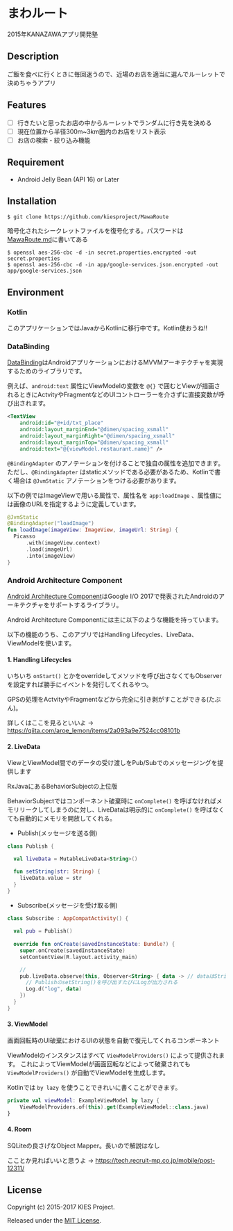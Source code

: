 # まわルート
2015年KANAZAWAアプリ開発塾

## Description
ご飯を食べに行くときに毎回迷うので、近場のお店を適当に選んでルーレットで決めちゃうアプリ

## Features
* [ ] 行きたいと思ったお店の中からルーレットでランダムに行き先を決める
* [ ] 現在位置から半径300m~3km圏内のお店をリスト表示
* [ ] お店の検索・絞り込み機能

## Requirement
* Android Jelly Bean (API 16) or Later

## Installation

    $ git clone https://github.com/kiesproject/MawaRoute

暗号化されたシークレットファイルを復号化する。パスワードは[MawaRoute.md](https://github.com/kiesproject/account/blob/master/android/MawaRoute.md)に書いてある

    $ openssl aes-256-cbc -d -in secret.properties.encrypted -out secret.properties
    $ openssl aes-256-cbc -d -in app/google-services.json.encrypted -out app/google-services.json

## Environment
### Kotlin
このアプリケーションではJavaからKotlinに移行中です。Kotlin使おうね!!

### DataBinding
[DataBinding](http://developer.android.com/intl/ja/tools/data-binding/guide.html)はAndroidアプリケーションにおけるMVVMアーキテクチャを実現するためのライブラリです。

例えば、`android:text` 属性にViewModelの変数を `@{}` で囲むとViewが描画されるときにActvityやFragmentなどのUIコントローラーを介さずに直接変数が呼び出されます。

```xml
<TextView
    android:id="@+id/txt_place"
    android:layout_marginEnd="@dimen/spacing_xsmall"
    android:layout_marginRight="@dimen/spacing_xsmall"
    android:layout_marginTop="@dimen/spacing_xsmall"
    android:text="@{viewModel.restaurant.name}" />
```

`@BindingAdapter` のアノテーションを付けることで独自の属性を追加できます。
ただし、`@BindingAdapter` はstaticメソッドである必要があるため、Kotlinで書く場合は `@JvmStatic` アノテーションをつける必要があります。

以下の例ではImageViewで用いる属性で、属性名を `app:loadImage` 、属性値には画像のURLを指定するように定義しています。

```kotlin
@JvmStatic
@BindingAdapter("loadImage")
fun loadImage(imageView: ImageView, imageUrl: String) {
  Picasso
      .with(imageView.context)
      .load(imageUrl)
      .into(imageView)
}
```

### Android Architecture Component
[Android Architecture Component](https://developer.android.com/topic/libraries/architecture/index.html)はGoogle I/O 2017で発表されたAndroidのアーキテクチャをサポートするライブラリ。

Android Architecture Componentには主に以下のような機能を持っています。

以下の機能のうち、このアプリではHandling Lifecycles、LiveData、ViewModelを使います。

#### 1. Handling Lifecycles
いちいち `onStart()` とかをoverrideしてメソッドを呼び出さなくてもObserverを設定すれば勝手にイベントを発行してくれるやつ。

GPSの処理をActvityやFragmentなどから完全に引き剥がすことができる(たぶん)。

詳しくはここを見るといいよ -> https://qiita.com/aroe_lemon/items/2a093a9e7524cc08101b

#### 2. LiveData
ViewとViewModel間でのデータの受け渡しをPub/Subでのメッセージングを提供します

RxJavaにあるBehaviorSubjectの上位版

BehaviorSubjectではコンポーネント破棄時に `onComplete()` を呼ばなければメモリリークしてしまうのに対し、LiveDataは明示的に `onComplete()` を呼ばなくても自動的にメモリを開放してくれる。

* Publish(メッセージを送る側)

```kotlin
class Publish {

  val liveData = MutableLiveData<String>()

  fun setString(str: String) {
    liveData.value = str
  }
}
```

* Subscribe(メッセージを受け取る側)

```kotlin
class Subscribe : AppCompatActivity() {
  
  val pub = Publish()
  
  override fun onCreate(savedInstanceState: Bundle?) {
    super.onCreate(savedInstanceState)
    setContentView(R.layout.activity_main)

    // 
    pub.liveData.observe(this, Observer<String> { data -> // dataはString型
      // PublishのsetString()を呼び出すたびにLogが出力される
      Log.d("log", data)
    })
  }
}
```

#### 3. ViewModel
画面回転時のUI破棄におけるUIの状態を自動で復元してくれるコンポーネント

ViewModelのインスタンスはすべて `ViewModelProviders()` によって提供されます。
これによってViewModelが画面回転などによって破棄されても `ViewModelProviders()` が自動でViewModelを生成します。

Kotlinでは `by lazy` を使うことできれいに書くことができます。

```kotlin
private val viewModel: ExampleViewModel by lazy {
	ViewModelProviders.of(this).get(ExampleViewModel::class.java) 
}
```

#### 4. Room
SQLiteの良さげなObject Mapper。長いので解説はなし

こことか見ればいいと思うよ -> https://tech.recruit-mp.co.jp/mobile/post-12311/

## License
Copyright (c) 2015-2017 KIES Project.

Released under the [MIT License](https://github.com/kiesproject/MawaRoute/blob/develop/LICENSE).
